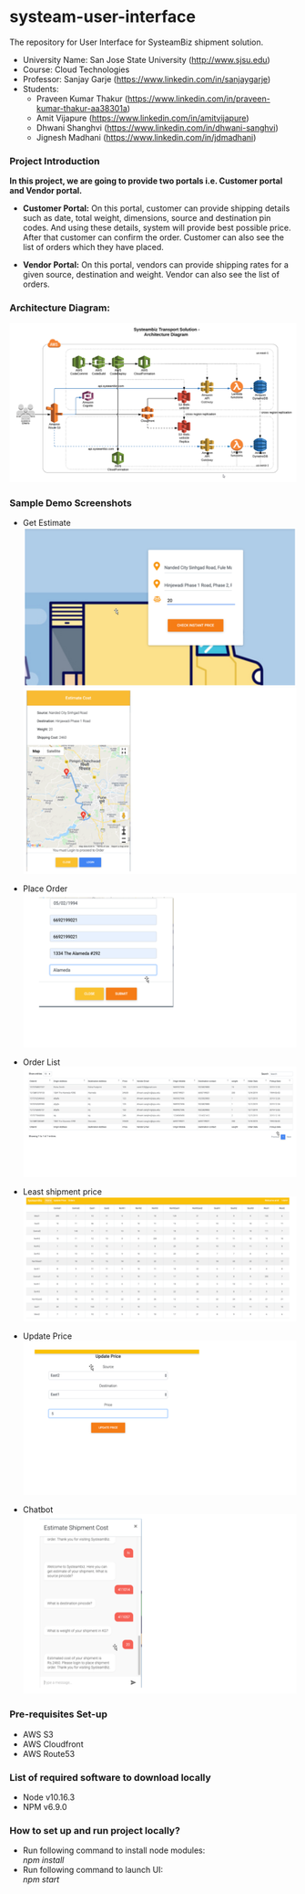 # systeam-user-interface
The repository for User Interface for SysteamBiz shipment solution.

- University Name: San Jose State University (http://www.sjsu.edu)
- Course: Cloud Technologies
- Professor: Sanjay Garje (https://www.linkedin.com/in/sanjaygarje)
- Students:
  - Praveen Kumar Thakur (https://www.linkedin.com/in/praveen-kumar-thakur-aa38301a)
  - Amit Vijapure (https://www.linkedin.com/in/amitvijapure)
  - Dhwani Shanghvi (https://www.linkedin.com/in/dhwani-sanghvi)
  - Jignesh Madhani (https://www.linkedin.com/in/jdmadhani)
  
### Project Introduction

  **In this project, we are going to provide two portals i.e. Customer portal and Vendor portal.**

  - **Customer Portal:** On this portal, customer can provide shipping details such as date, total weight, dimensions, source and destination pin codes. And using these details, system will provide best possible price. After that customer can confirm the order. Customer can also see the list of orders which they have placed.  

  - **Vendor Portal:** On this portal, vendors can provide shipping rates for a given source, destination and weight. Vendor can also see the list of orders.

### Architecture Diagram:
  ![Architecture Diagram](Architecture-Diagram.png)

### Sample Demo Screenshots
  - Get Estimate
  ![Get Estimate](images/get_estimate.png)
  ![Get Estimate with Map](images/get_estimate_map.png)

  - Place Order
  ![Place Order](images/place_order.png)
  
  - Order List
  ![Order List](images/order_list.png)
  
  - Least shipment price
  ![Least shipment price](images/least_prices.png)
  
  - Update Price
  ![Update Price](images/update_price.png)
  
  - Chatbot
  ![Chatbot](images/chatbot.png)
  
  
### Pre-requisites Set-up
  - AWS S3
  - AWS Cloudfront
  - AWS Route53  
  
### List of required software to download locally
  - Node v10.16.3
  - NPM v6.9.0  
     
### How to set up and run project locally?
  - Run following command to install node modules:    
    *npm install*
  - Run following command to launch UI:    
    *npm start*